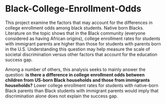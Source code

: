 # Black-College-Enrollment-Odds

This project examine the factors that may account for the differences in college enrollment odds among black students. Native born Blacks. Literature on the topic shows that in the Black community (everyone considered as having African origins), college enrollment rates for students with immigrant parents are higher than those for students with parents born in the U.S. Understanding this question may help measure the scale of societal discrimination versus other factors that account for the education success gap. 

Among a number of others, this analysis seeks to mainly answer the question: **is there a difference in college enrollment odds between children from US-born Black households and those from immigrants households?** Lower college enrollment rates for students with native-born Black parents than Black students with immigrant parents would imply that discrimination alone does not explain the success gap.
